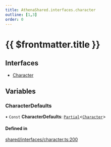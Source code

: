 ```yaml
---
title: AthenaShared.interfaces.character
outline: [1,3]
order: 0
---
```


# {{ $frontmatter.title }}


## Interfaces

- [Character](../interfaces/shared_interfaces_character_Character.md)

## Variables

### CharacterDefaults

• `Const` **CharacterDefaults**: [`Partial`](server_controllers_textlabel_Internal.md#Partial)<[`Character`](../interfaces/shared_interfaces_character_Character.md)\>

#### Defined in

[shared/interfaces/character.ts:200](https://github.com/Stuyk/altv-athena/blob/7cb341a/src/core/shared/interfaces/character.ts#L200)
